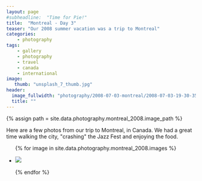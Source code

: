 ```yaml
---
layout: page
#subheadline:  "Time for Pie!"
title:  "Montreal - Day 3"
teaser: "Our 2008 summer vacation was a trip to Montreal"
categories:
    - photography
tags:
    - gallery
    - photography
    - travel
    - canada
    - international
image:
   thumb: "unsplash_7_thumb.jpg"
header:
  image_fullwidth: "photography/2008-07-03-montreal/2008-07-03-19-30-35.jpg"
  title: ""
---
```


{% assign path = site.data.photography.montreal_2008.image_path %}

Here are a few photos from our trip to Montreal, in Canada. We had a great time walking the city, "crashing" the Jazz Fest and enjoying the food.

<ul class="clearing-thumbs small-block-grid-4" data-clearing>

  {% for image in site.data.photography.montreal_2008.images %}
  <li><a href="{{ site.urlimg }}photography/{{ path }}/{{ image.full }}"><img  data-caption="&nbsp;" class="th" src="{{ site.urlimg }}photography/{{ path }}/{{ image.thumb }}"></a></li>

  {% endfor %}
</ul>

